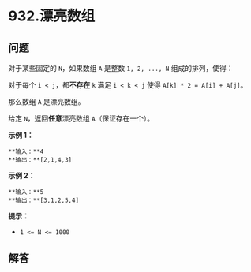 # 932.漂亮数组

## 问题

对于某些固定的 `N`，如果数组 `A` 是整数 `1, 2, ..., N` 组成的排列，使得：

对于每个 `i < j`，都**不存在** `k` 满足 `i < k < j` 使得 `A[k] * 2 = A[i] + A[j]`。

那么数组 `A` 是漂亮数组。

给定 `N`，返回**任意**漂亮数组 `A`（保证存在一个）。

**示例 1：**

```
**输入：**4
**输出：**[2,1,4,3]

```

**示例 2：**

```
**输入：**5
**输出：**[3,1,2,5,4]
```

**提示：**

* `1 <= N <= 1000`



## 解答


